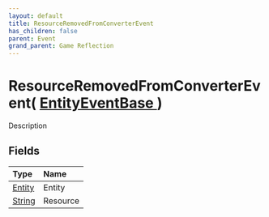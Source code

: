 ```yaml
---
layout: default
title: ResourceRemovedFromConverterEvent
has_children: false
parent: Event
grand_parent: Game Reflection
---
```

# ResourceRemovedFromConverterEvent( [ EntityEventBase ](/riftbreaker-wiki/docs/game-reflection/events/entity_event_base/) )
Description 

## Fields

| Type | Name |
|:----------|:--------------|
| [Entity](/riftbreaker-wiki/docs/game-reflection/classes/entity/) | Entity |
| [String](/riftbreaker-wiki/docs/game-reflection/components/string/) | Resource |

